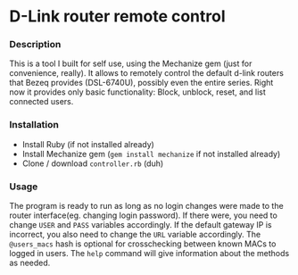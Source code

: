 # D-Link router remote control

### Description
This is a tool I built for self use, using the Mechanize gem (just for convenience, really).
It allows to remotely control the default d-link routers that Bezeq provides (DSL-6740U), possibly even the entire series.
Right now it provides only basic functionality: Block, unblock, reset, and list connected users.

### Installation
* Install Ruby (if not installed already)
* Install Mechanize gem (`gem install mechanize` if not installed already)
* Clone / download `controller.rb` (duh)

### Usage
The program is ready to run as long as no login changes were made to the router interface(eg. changing login password).
If there were, you need to change `USER` and `PASS` variables accordingly.
If the default gateway IP is incorrect, you also need to change the `URL` variable accordingly.
The `@users_macs` hash is optional for crosschecking between known MACs to logged in users.
The `help` command will give information about the methods as needed.
